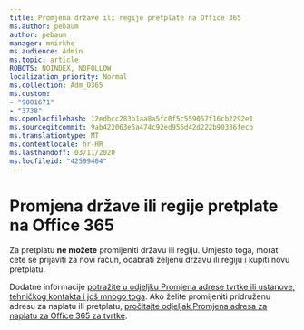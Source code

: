 ```yaml
---
title: Promjena države ili regije pretplate na Office 365
ms.author: pebaum
author: pebaum
manager: mnirkhe
ms.audience: Admin
ms.topic: article
ROBOTS: NOINDEX, NOFOLLOW
localization_priority: Normal
ms.collection: Adm_O365
ms.custom:
- "9001671"
- "3738"
ms.openlocfilehash: 12edbcc283b1aa8a5fc0f5c559057f16cb2292e1
ms.sourcegitcommit: 9ab422063e5a474c92ed956d42d222b90336fecb
ms.translationtype: MT
ms.contentlocale: hr-HR
ms.lasthandoff: 03/11/2020
ms.locfileid: "42599404"
---
```

# <a name="change-the-country-or-region-for-your-office-365-subscription"></a>Promjena države ili regije pretplate na Office 365

Za pretplatu **ne možete** promijeniti državu ili regiju. Umjesto toga, morat ćete se prijaviti za novi račun, odabrati željenu državu ili regiju i kupiti novu pretplatu. 

Dodatne informacije [potražite u odjeljku Promjena adrese tvrtke ili ustanove, tehničkog kontakta i još mnogo toga](https://docs.microsoft.com/microsoft-365/admin/manage/change-address-contact-and-more?view=o365-worldwide). Ako želite promijeniti pridruženu adresu za naplatu ili pretplatu, [pročitajte odjeljak Promjena adresa za naplatu za Office 365 za tvrtke](https://docs.microsoft.com/microsoft-365/commerce/billing-and-payments/change-your-billing-addresses?view=o365-worldwide). 
